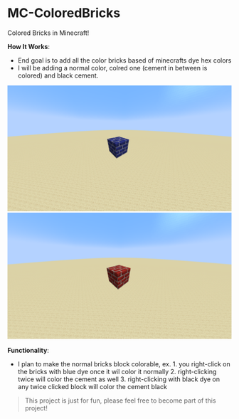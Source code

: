 # MC-ColoredBricks

Colored Bricks in Minecraft!

**How It Works**:
  - End goal is to add all the color bricks based of minecrafts dye hex colors
  - I will be adding a normal color, colred one (cement in between is colored) and black cement.

![Blue Bricks Colored](https://github.com/LudwigBooysen/MC-ColoredBricks/blob/main/Images/blue_bricks_colored.png)
![Red Bricks Normal](https://github.com/LudwigBooysen/MC-ColoredBricks/blob/main/Images/red_bricks_normal.png)

**Functionality**:
  - I plan to make the normal bricks block colorable,
  ex. 1. you right-click on the bricks with blue dye once it wil color it normally
      2. right-clicking twice will color the cement as well
      3. right-clicking with black dye on any twice clicked block will color the cement black

> This project is just for fun, please feel free to become part of this project!
